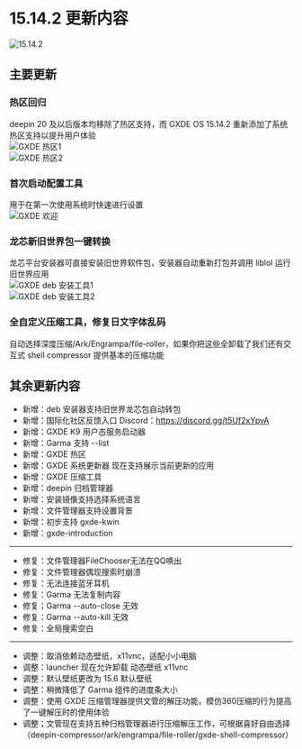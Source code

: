 # 15.14.2 更新内容

![15.14.2](/news/15.14.2/main.png)

## 主要更新
### 热区回归
deepin 20 及以后版本均移除了热区支持，而 GXDE OS 15.14.2 重新添加了系统热区支持以提升用户体验  
![GXDE 热区1](/news/15.14.2/hotzone0.gif)  
![GXDE 热区2](/news/15.14.2/hotzone1.gif)  

### 首次启动配置工具
用于在第一次使用系统时快速进行设置  
![GXDE 欢迎](/news/15.14.2/gxde-introduction.gif)  

### 龙芯新旧世界包一键转换
龙芯平台安装器可直接安装旧世界软件包，安装器自动重新打包并调用 liblol 运行旧世界应用  
![GXDE deb 安装工具1](/news/15.14.2/gxde-deb-installer0.png)  
![GXDE deb 安装工具2](/news/15.14.2/gxde-deb-installer1.png)  

### 全自定义压缩工具，修复日文字体乱码
自动选择深度压缩/Ark/Engrampa/file-roller，如果你把这些全卸载了我们还有交互式 shell compressor 提供基本的压缩功能   

## 其余更新内容
* 新增：deb 安装器支持旧世界龙芯包自动转包
* 新增：国际化社区反馈入口 Discord：https://discord.gg/t5Uf2xYpvA
* 新增：GXDE K9 用户态服务启动器
* 新增：Garma 支持 --list 
* 新增：GXDE 热区
* 新增：GXDE 系统更新器 现在支持展示当前更新的应用
* 新增：GXDE 压缩工具
* 新增：deepin 归档管理器
* 新增：安装镜像支持选择系统语言
* 新增：文件管理器支持设置背景
* 新增：初步支持 gxde-kwin 
* 新增：gxde-introduction
---

* 修复：文件管理器FileChooser无法在QQ唤出
* 修复：文件管理器偶现搜索时崩溃
* 修复：无法连接蓝牙耳机
* 修复：Garma 无法复制内容
* 修复；Garma --auto-close 无效
* 修复：Garma --auto-kill 无效
* 修复：全局搜索空白

---

* 调整：取消依赖动态壁纸，x11vnc，适配小小电脑
* 调整：launcher 现在允许卸载 动态壁纸 x11vnc
* 调整：默认壁纸更改为 15.6 默认壁纸
* 调整：稍微降低了 Garma 组件的进度条大小
* 调整：使用 GXDE 压缩管理器提供文管的解压功能，模仿360压缩的行为提高了一键解压时的使用体验
* 调整；文管现在支持五种归档管理器进行压缩解压工作，可根据喜好自由选择（deepin-compressor/ark/engrampa/file-roller/gxde-shell-compressor）
